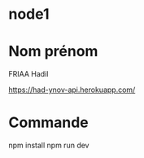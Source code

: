 # node1
# Nom prénom
FRIAA Hadil

https://had-ynov-api.herokuapp.com/

# Commande
npm install
npm run dev
